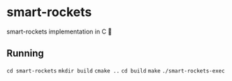 # smart-rockets
smart-rockets implementation in C 🚀

## Running
`cd smart-rockets`
`mkdir build`
`cmake ..`
`cd build`
`make`
`./smart-rockets-exec`